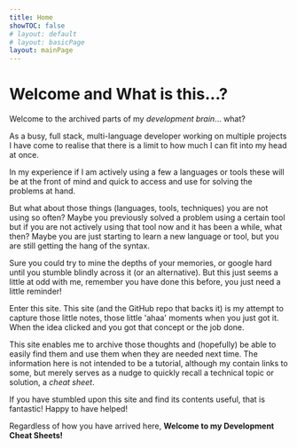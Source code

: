 ```yaml
---
title: Home
showTOC: false
# layout: default
# layout: basicPage
layout: mainPage
---
```


# Welcome and What is this...?

Welcome to the archived parts of my *development brain*... what?

As a busy, full stack, multi-language developer working on multiple projects I have come to realise that there is a limit to how much I can fit into my head at once.

In my experience if I am actively using a few a languages or tools these will be at the front of mind and quick to access and use for solving the problems at hand.

But what about those things (languages, tools, techniques) you are not using so often? Maybe you previously solved a problem using a certain tool but if you are not actively using that tool now and it has been a while, what then? Maybe you are just starting to learn a new language or tool, but you are still getting the hang of the syntax.

Sure you could try to mine the depths of your memories, or google hard until you stumble blindly across it (or an alternative). But this just seems a little at odd with me, remember you have done this before, you just need a little reminder!

Enter this site. This site (and the GitHub repo that backs it) is my attempt to capture those little notes, those little 'ahaa' moments when you just got it. When the idea clicked and you got that concept or the job done.

This site enables me to archive those thoughts and (hopefully) be able to easily find them and use them when they are needed next time. The information here is not intended to be a tutorial, although my contain links to some, but merely serves as a nudge to quickly recall a technical topic or solution, a *cheat sheet*.

If you have stumbled upon this site and find its contents useful, that is fantastic! Happy to have helped!

Regardless of how you have arrived here, **Welcome to my Development Cheat Sheets!**